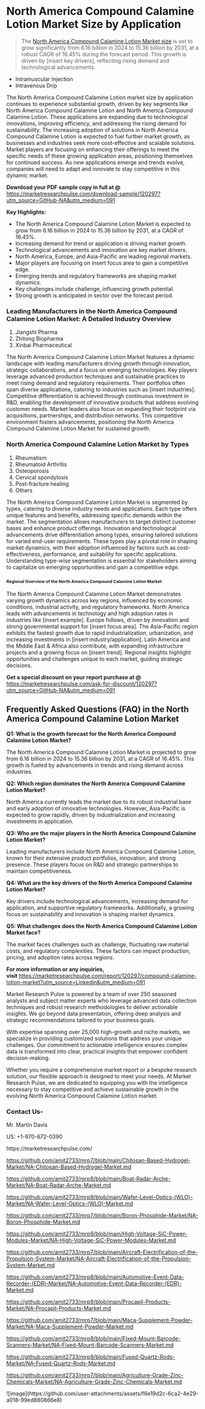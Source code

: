 <h1>North America Compound Calamine Lotion Market&nbsp;Size by Application</h1><blockquote><p>The <a href="https://marketresearchpulse.com/download-sample/120297?utm_source=GitHub-NA&amp;utm_medium=091">North America Compound Calamine Lotion Market size</a> is set to grow significantly from 6.16 billion in 2024 to 15.36 billion by 2031, at a robust CAGR of 16.45% during the forecast period. This growth is driven by [insert key drivers], reflecting rising demand and technological advancements.</p></blockquote><ul><li>Intramuscular Injection<li> Intravenous Drip</li></ul><p>The North America Compound Calamine Lotion market size by application continues to experience substantial growth, driven by key segments like North America Compound Calamine Lotion and North America Compound Calamine Lotion. These applications are expanding due to technological innovations, improving efficiency, and addressing the rising demand for sustainability. The increasing adoption of solutions in North America Compound Calamine Lotion is expected to fuel further market growth, as businesses and industries seek more cost-effective and scalable solutions. Market players are focusing on enhancing their offerings to meet the specific needs of these growing application areas, positioning themselves for continued success. As new applications emerge and trends evolve, companies will need to adapt and innovate to stay competitive in this dynamic market.</p><p><strong>Download your PDF sample copy in full at @ </strong><a href="https://marketresearchpulse.com/download-sample/120297?utm_source=GitHub-NA&amp;utm_medium=091">https://marketresearchpulse.com/download-sample/120297?utm_source=GitHub-NA&amp;utm_medium=091</a></p><p><strong>Key Highlights: </strong></p><ul><li>The North America Compound Calamine Lotion Market is expected to grow from 6.16 billion in 2024 to 15.36 billion by 2031, at a CAGR of 16.45%.</li><li>Increasing demand for trend or application is driving market growth.</li><li>Technological advancements and innovation are key market drivers.</li><li>North America, Europe, and Asia-Pacific are leading regional markets.</li><li>Major players are focusing on insert focus area to gain a competitive edge.</li><li>Emerging trends and regulatory frameworks are shaping market dynamics.</li><li>Key challenges include challenge, influencing growth potential.</li><li>Strong growth is anticipated in sector over the forecast period.</li></ul><h3>Leading Manufacturers in the North America Compound Calamine Lotion Market: A Detailed Industry Overview</h3><ol><li>Jiangshi Pharma</li><li>Zhitong Biopharma</li><li>Xinbai Pharmaceutical</li></ol><div class="flex max-w-full flex-col flex-grow"><div class="min-h-8 text-message flex w-full flex-col items-end gap-2 whitespace-normal break-words [.text-message+&amp;]:mt-5" dir="auto" data-message-author-role="assistant" data-message-id="fd8432e4-4910-450d-b182-61b7bfb0a01f" data-message-model-slug="gpt-4o"><div class="flex w-full flex-col gap-1 empty:hidden first:pt-[3px]"><div class="markdown prose w-full break-words dark:prose-invert light"><p>The North America Compound Calamine Lotion Market features a dynamic landscape with leading manufacturers driving growth through innovation, strategic collaborations, and a focus on emerging technologies. Key players leverage advanced production techniques and sustainable practices to meet rising demand and regulatory requirements. Their portfolios often span diverse applications, catering to industries such as [insert industries]. Competitive differentiation is achieved through continuous investment in R&amp;D, enabling the development of innovative products that address evolving customer needs. Market leaders also focus on expanding their footprint via acquisitions, partnerships, and distribution networks. This competitive environment fosters advancements, positioning the North America Compound Calamine Lotion Market for sustained growth.</p></div></div></div></div><h3>North America Compound Calamine Lotion Market by Types</h3><ol><li>Rheumatism<li> Rheumatoid Arthritis<li> Osteoporosis<li> Cervical spondylosis<li> Post-fracture healing<li> Others</li></ol><div class="flex max-w-full flex-col flex-grow"><div class="min-h-8 text-message flex w-full flex-col items-end gap-2 whitespace-normal break-words [.text-message+&amp;]:mt-5" dir="auto" data-message-author-role="assistant" data-message-id="084470be-0bb7-4664-bddf-5156b4f41249" data-message-model-slug="gpt-4o-mini"><div class="flex w-full flex-col gap-1 empty:hidden first:pt-[3px]"><div class="markdown prose w-full break-words dark:prose-invert light"><p>The North America Compound Calamine Lotion Market is segmented by types, catering to diverse industry needs and applications. Each type offers unique features and benefits, addressing specific demands within the market. The segmentation allows manufacturers to target distinct customer bases and enhance product offerings. Innovation and technological advancements drive differentiation among types, ensuring tailored solutions for varied end-user requirements. These types play a pivotal role in shaping market dynamics, with their adoption influenced by factors such as cost-effectiveness, performance, and suitability for specific applications. Understanding type-wise segmentation is essential for stakeholders aiming to capitalize on emerging opportunities and gain a competitive edge.</p></div></div></div></div><h3><span style="font-size: 11px;">Regional Overview of the North America Compound Calamine Lotion Market</span></h3><div class="flex max-w-full flex-col flex-grow"><div class="min-h-8 text-message flex w-full flex-col items-end gap-2 whitespace-normal break-words [.text-message+&amp;]:mt-5" dir="auto" data-message-author-role="assistant" data-message-id="e9038762-ce64-4e30-91c9-9bd413514231" data-message-model-slug="gpt-4o-mini"><div class="flex w-full flex-col gap-1 empty:hidden first:pt-[3px]"><div class="markdown prose w-full break-words dark:prose-invert light"><p>The North America Compound Calamine Lotion Market demonstrates varying growth dynamics across key regions, influenced by economic conditions, industrial activity, and regulatory frameworks. North America leads with advancements in technology and high adoption rates in industries like [insert example]. Europe follows, driven by innovation and strong governmental support for [insert focus area]. The Asia-Pacific region exhibits the fastest growth due to rapid industrialization, urbanization, and increasing investments in [insert industry/application]. Latin America and the Middle East &amp; Africa also contribute, with expanding infrastructure projects and a growing focus on [insert trend]. Regional insights highlight opportunities and challenges unique to each market, guiding strategic decisions.</p></div></div></div></div><p><strong>Get a special discount on your report purchase at @ </strong><a href="https://marketresearchpulse.com/ask-for-discount/120297?utm_source=GitHub-NA&amp;utm_medium=091">https://marketresearchpulse.com/ask-for-discount/120297?utm_source=GitHub-NA&amp;utm_medium=091</a></p><h2>Frequently Asked Questions (FAQ) in the North America Compound Calamine Lotion Market</h2><p><strong>Q1: What is the growth forecast for the North America Compound Calamine Lotion Market?</strong></p><p>The North America Compound Calamine Lotion Market is projected to grow from 6.16 billion in 2024 to 15.36 billion by 2031, at a CAGR of 16.45%. This growth is fueled by advancements in trends and rising demand across industries.</p><p><strong>Q2: Which region dominates the North America Compound Calamine Lotion Market?</strong></p><p>North America currently leads the market due to its robust industrial base and early adoption of innovative technologies. However, Asia-Pacific is expected to grow rapidly, driven by industrialization and increasing investments in application.</p><p><strong>Q3: Who are the major players in the North America Compound Calamine Lotion Market?</strong></p><p>Leading manufacturers include North America Compound Calamine Lotion, known for their extensive product portfolios, innovation, and strong presence. These players focus on R&amp;D and strategic partnerships to maintain competitiveness.</p><p><strong>Q4: What are the key drivers of the North America Compound Calamine Lotion Market?</strong></p><p>Key drivers include technological advancements, increasing demand for application, and supportive regulatory frameworks. Additionally, a growing focus on sustainability and innovation is shaping market dynamics.</p><p><strong>Q5: What challenges does the North America Compound Calamine Lotion Market face?</strong></p><p>The market faces challenges such as challenge, fluctuating raw material costs, and regulatory complexities. These factors can impact production, pricing, and adoption rates across regions.</p><p><strong>For more information or any inquiries, visit&nbsp;</strong><a href="https://marketresearchpulse.com/report/120297/compound-calamine-lotion-market?utm_source=Linkedin&utm_medium=091">https://marketresearchpulse.com/report/120297/compound-calamine-lotion-market?utm_source=Linkedin&utm_medium=091</a></p><p>Market Research Pulse is powered by a team of over 250 seasoned analysts and subject matter experts who leverage advanced data collection techniques and robust research methodologies to deliver actionable insights. We go beyond data presentation, offering deep analysis and strategic recommendations tailored to your business goals.</p><p>With expertise spanning over 25,000 high-growth and niche markets, we specialize in providing customized solutions that address your unique challenges. Our commitment to actionable intelligence ensures complex data is transformed into clear, practical insights that empower confident decision-making.</p><p>Whether you require a comprehensive market report or a bespoke research solution, our flexible approach is designed to meet your needs. At Market Research Pulse, we are dedicated to equipping you with the intelligence necessary to stay competitive and achieve sustainable growth in the evolving North America Compound Calamine Lotion market.</p><h3><strong>Contact Us-</strong></h3><p>Mr. Martin Davis</p><p>US: +1-970-672-0390</p><p>https://marketresearchpulse.com/</p><p><a href="https://github.com/amit2733/mrp7/blob/main/Chitosan-Based-Hydrogel-Market/NA-Chitosan-Based-Hydrogel-Market.md">https://github.com/amit2733/mrp7/blob/main/Chitosan-Based-Hydrogel-Market/NA-Chitosan-Based-Hydrogel-Market.md</a></p><p><a href="https://github.com/amit2733/mrp8/blob/main/Boat-Radar-Arche-Market/NA-Boat-Radar-Arche-Market.md">https://github.com/amit2733/mrp8/blob/main/Boat-Radar-Arche-Market/NA-Boat-Radar-Arche-Market.md</a></p><p><a href="https://github.com/amit2733/mrp9/blob/main/Wafer-Level-Optics-(WLO)-Market/NA-Wafer-Level-Optics-(WLO)-Market.md">https://github.com/amit2733/mrp9/blob/main/Wafer-Level-Optics-(WLO)-Market/NA-Wafer-Level-Optics-(WLO)-Market.md</a></p><p><a href="https://github.com/amit2733/mrp7/blob/main/Boron-Phosphide-Market/NA-Boron-Phosphide-Market.md">https://github.com/amit2733/mrp7/blob/main/Boron-Phosphide-Market/NA-Boron-Phosphide-Market.md</a></p><p><a href="https://github.com/amit2733/mrp9/blob/main/High-Voltage-SiC-Power-Modules-Market/NA-High-Voltage-SiC-Power-Modules-Market.md">https://github.com/amit2733/mrp9/blob/main/High-Voltage-SiC-Power-Modules-Market/NA-High-Voltage-SiC-Power-Modules-Market.md</a></p><p><a href="https://github.com/amit2733/mrp7/blob/main/Aircraft-Electrification-of-the-Propulsion-System-Market/NA-Aircraft-Electrification-of-the-Propulsion-System-Market.md">https://github.com/amit2733/mrp7/blob/main/Aircraft-Electrification-of-the-Propulsion-System-Market/NA-Aircraft-Electrification-of-the-Propulsion-System-Market.md</a></p><p><a href="https://github.com/amit2733/mrp8/blob/main/Automotive-Event-Data-Recorder-(EDR)-Market/NA-Automotive-Event-Data-Recorder-(EDR)-Market.md">https://github.com/amit2733/mrp8/blob/main/Automotive-Event-Data-Recorder-(EDR)-Market/NA-Automotive-Event-Data-Recorder-(EDR)-Market.md</a></p><p><a href="https://github.com/amit2733/mrp9/blob/main/Procapil-Products-Market/NA-Procapil-Products-Market.md">https://github.com/amit2733/mrp9/blob/main/Procapil-Products-Market/NA-Procapil-Products-Market.md</a></p><p><a href="https://github.com/amit2733/mrp7/blob/main/Maca-Supplement-Powder-Market/NA-Maca-Supplement-Powder-Market.md">https://github.com/amit2733/mrp7/blob/main/Maca-Supplement-Powder-Market/NA-Maca-Supplement-Powder-Market.md</a></p><p><a href="https://github.com/amit2733/mrp8/blob/main/Fixed-Mount-Barcode-Scanners-Market/NA-Fixed-Mount-Barcode-Scanners-Market.md">https://github.com/amit2733/mrp8/blob/main/Fixed-Mount-Barcode-Scanners-Market/NA-Fixed-Mount-Barcode-Scanners-Market.md</a></p><p><a href="https://github.com/amit2733/mrp9/blob/main/Fused-Quartz-Rods-Market/NA-Fused-Quartz-Rods-Market.md">https://github.com/amit2733/mrp9/blob/main/Fused-Quartz-Rods-Market/NA-Fused-Quartz-Rods-Market.md</a></p><p><a href="https://github.com/amit2733/mrp7/blob/main/Agriculture-Grade-Zinc-Chemicals-Market/NA-Agriculture-Grade-Zinc-Chemicals-Market.md">https://github.com/amit2733/mrp7/blob/main/Agriculture-Grade-Zinc-Chemicals-Market/NA-Agriculture-Grade-Zinc-Chemicals-Market.md</a></p>
![image](https://github.com/user-attachments/assets/f6e19d2c-6ca2-4e29-a018-99ed880866e8)
